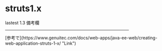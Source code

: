 # struts1.x
lastest 1.3
備考欄
<HR style="FILTER: alpha(opacity=100,finishopacity=0,style=1)" width="80%" color=#987cb9 SIZE=3>
  [参考で](https://www.genuitec.com/docs/web-apps/java-ee-web/creating-web-application-struts-1-x/ "Link")

